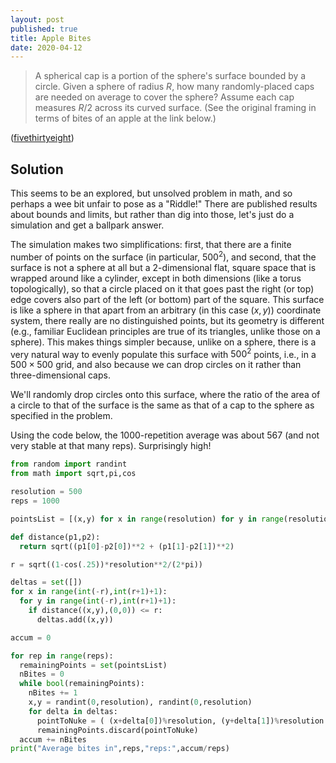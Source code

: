 ```yaml
---
layout: post
published: true
title: Apple Bites
date: 2020-04-12
---
```


>A spherical cap is a portion of the sphere's surface bounded by a circle. Given a sphere of radius $R$, how many randomly-placed caps are needed on average to cover the sphere? Assume each cap measures $R/2$ across its curved surface. (See the original framing in terms of bites of an apple at the link below.)

<!--more-->

([fivethirtyeight](https://fivethirtyeight.com/features/can-you-eat-an-apple-like-a-toddler/))

## Solution

This seems to be an explored, but unsolved problem in math, and so perhaps a wee bit unfair to pose as a "Riddle!" There are published results about bounds and limits, but rather than dig into those, let's just do a simulation and get a ballpark answer.

The simulation makes two simplifications: first, that there are a finite number of points on the surface (in particular, $500^2$), and second, that the surface is not a sphere at all but a 2-dimensional flat, square space that is wrapped around like a cylinder, except in both dimensions (like a torus topologically), so that a circle placed on it that goes past the right (or top) edge covers also part of the left (or bottom) part of the square. This surface is like a sphere in that apart from an arbitrary (in this case $(x,y)$) coordinate system, there really are no distinguished points, but its geometry is different (e.g., familiar Euclidean principles are true of its triangles, unlike those on a sphere). This makes things simpler because, unlike on a sphere, there is a very natural way to evenly populate this surface with $500^2$ points, i.e., in a $500 \times 500$ grid, and also because we can drop circles on it rather than three-dimensional caps. 

We'll randomly drop circles onto this surface, where the ratio of the area of a circle to that of the surface is the same as that of a cap to the sphere as specified in the problem.

Using the code below, the $1000$-repetition average was about $567$ (and not very stable at that many reps). Surprisingly high!

```python
from random import randint
from math import sqrt,pi,cos

resolution = 500
reps = 1000

pointsList = [(x,y) for x in range(resolution) for y in range(resolution)]

def distance(p1,p2):
  return sqrt((p1[0]-p2[0])**2 + (p1[1]-p2[1])**2)

r = sqrt((1-cos(.25))*resolution**2/(2*pi))

deltas = set([])
for x in range(int(-r),int(r+1)+1):
  for y in range(int(-r),int(r+1)+1):
    if distance((x,y),(0,0)) <= r:
      deltas.add((x,y))

accum = 0

for rep in range(reps):
  remainingPoints = set(pointsList)
  nBites = 0
  while bool(remainingPoints):
    nBites += 1
    x,y = randint(0,resolution), randint(0,resolution)
    for delta in deltas:
      pointToNuke = ( (x+delta[0])%resolution, (y+delta[1])%resolution )
      remainingPoints.discard(pointToNuke)
  accum += nBites
print("Average bites in",reps,"reps:",accum/reps)
```

<br>